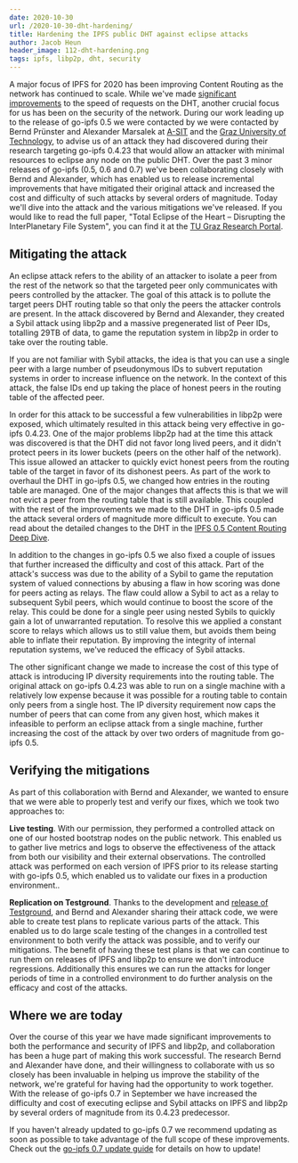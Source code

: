 ```yaml
---
date: 2020-10-30
url: /2020-10-30-dht-hardening/
title: Hardening the IPFS public DHT against eclipse attacks
author: Jacob Heun
header_image: 112-dht-hardening.png
tags: ipfs, libp2p, dht, security
---
```


A major focus of IPFS for 2020 has been improving Content Routing as the network has continued to scale. While we've made [significant improvements](https://blog.ipfs.io/2020-07-20-dht-deep-dive/) to the speed of requests on the DHT, another crucial focus for us has been on the security of the network. During our work leading up to the release of go-ipfs 0.5 we were contacted by we were contacted by Bernd Prünster and Alexander Marsalek at [A-SIT](https://www.a-sit.at) and the [Graz University of Technology](https://tugraz.at), to advise us of an attack they had discovered during their research targeting go-ipfs 0.4.23 that would allow an attacker with minimal resources to eclipse any node on the public DHT. Over the past 3 minor releases of go-ipfs (0.5, 0.6 and 0.7) we've been collaborating closely with Bernd and Alexander, which has enabled us to release incremental improvements that have mitigated their original attack and increased the cost and difficulty of such attacks by several orders of magnitude. Today we'll dive into the attack and the various mitigations we've released. If you would like to read the full paper, "Total Eclipse of the Heart – Disrupting the InterPlanetary File System", you can find it at the [TU Graz Research Portal](https://graz.pure.elsevier.com/en/publications/total-eclipse-of-the-heart-disrupting-the-interplanetary-file-sys).

## Mitigating the attack

An eclipse attack refers to the ability of an attacker to isolate a peer from the rest of the network so that the targeted peer only communicates with peers controlled by the attacker. The goal of this attack is to pollute the target peers DHT routing table so that only the peers the attacker controls are present. In the attack discovered by Bernd and Alexander, they created a Sybil attack using libp2p and a massive pregenerated list of Peer IDs, totalling 29TB of data, to game the reputation system in libp2p in order to take over the routing table.

If you are not familiar with Sybil attacks, the idea is that you can use a single peer with a large number of pseudonymous IDs to subvert reputation systems in order to increase influence on the network. In the context of this attack, the false IDs end up taking the place of honest peers in the routing table of the affected peer.

In order for this attack to be successful a few vulnerabilities in libp2p were exposed, which ultimately resulted in this attack being very effective in go-ipfs 0.4.23. One of the major problems libp2p had at the time this attack was discovered is that the DHT did not favor long lived peers, and it didn't protect peers in its lower buckets (peers on the other half of the network). This issue allowed an attacker to quickly evict honest peers from the routing table of the target in favor of its dishonest peers. As part of the work to overhaul the DHT in go-ipfs 0.5, we changed how entries in the routing table are managed. One of the major changes that affects this is that we will not evict a peer from the routing table that is still available. This coupled with the rest of the improvements we made to the DHT in go-ipfs 0.5 made the attack several orders of magnitude more difficult to execute. You can read about the detailed changes to the DHT in the [IPFS 0.5 Content Routing Deep Dive](https://blog.ipfs.io/2020-07-20-dht-deep-dive/).

In addition to the changes in go-ipfs 0.5 we also fixed a couple of issues that further increased the difficulty and cost of this attack. Part of the attack's success was due to the ability of a Sybil to game the reputation system of valued connections by abusing a flaw in how scoring was done for peers acting as relays. The flaw could allow a Sybil to act as a relay to subsequent Sybil peers, which would continue to boost the score of the relay. This could be done for a single peer using nested Sybils to quickly gain a lot of unwarranted reputation. To resolve this we applied a constant score to relays which allows us to still value them, but avoids them being able to inflate their reputation. By improving the integrity of internal reputation systems, we've reduced the efficacy of Sybil attacks.

The other significant change we made to increase the cost of this type of attack is introducing IP diversity requirements into the routing table. The original attack on go-ipfs 0.4.23 was able to run on a single machine with a relatively low expense because it was possible for a routing table to contain only peers from a single host. The IP diversity requirement now caps the number of peers that can come from any given host, which makes it infeasible to perform an eclipse attack from a single machine, further increasing the cost of the attack by over two orders of magnitude from go-ipfs 0.5.

## Verifying the mitigations

As part of this collaboration with Bernd and Alexander, we wanted to ensure that we were able to properly test and verify our fixes, which we took two approaches to:

**Live testing**. With our permission, they performed a controlled attack on one of our hosted bootstrap nodes on the public network. This enabled us to gather live metrics and logs to observe the effectiveness of the attack from both our visibility and their external observations. The controlled attack was performed on each version of IPFS prior to its release starting with go-ipfs 0.5, which enabled us to validate our fixes in a production environment..

**Replication on Testground**. Thanks to the development and [release of Testground](https://blog.ipfs.io/2020-05-06-launching-testground/), and Bernd and Alexander sharing their attack code, we were able to create test plans to replicate various parts of the attack. This enabled us to do large scale testing of the changes in a controlled test environment to both verify the attack was possible, and to verify our mitigations. The benefit of having these test plans is that we can continue to run them on releases of IPFS and libp2p to ensure we don't introduce regressions. Additionally this ensures we can run the attacks for longer periods of time in a controlled environment to do further analysis on the efficacy and cost of the attacks.

## Where we are today

Over the course of this year we have made significant improvements to both the performance and security of IPFS and libp2p, and collaboration has been a huge part of making this work successful. The research Bernd and Alexander have done, and their willingness to collaborate with us so closely has been invaluable in helping us improve the stability of the network, we're grateful for having had the opportunity to work together. With the release of go-ipfs 0.7 in September we have increased the difficulty and cost of executing eclipse and Sybil attacks on IPFS and libp2p by several orders of magnitude from its 0.4.23 predecessor.

If you haven't already updated to go-ipfs 0.7 we recommend updating as soon as possible to take advantage of the full scope of these improvements. Check out the [go-ipfs 0.7 update guide](https://docs.ipfs.io/recent-releases/go-ipfs-0-7/update-procedure/#use-ipfs-update) for details on how to update!
